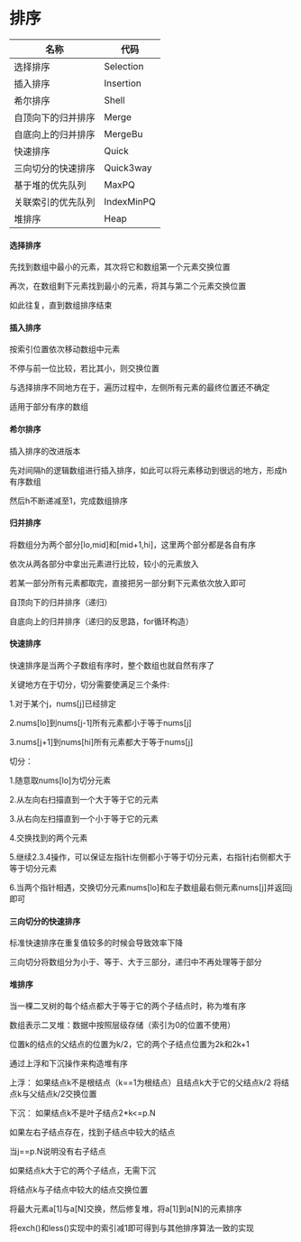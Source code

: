 # 排序

| 名称               | 代码       |
| ------------------ | ---------- |
| 选择排序           | Selection  |
| 插入排序           | Insertion  |
| 希尔排序           | Shell      |
| 自顶向下的归并排序 | Merge      |
| 自底向上的归并排序 | MergeBu    |
| 快速排序           | Quick      |
| 三向切分的快速排序 | Quick3way  |
| 基于堆的优先队列   | MaxPQ      |
| 关联索引的优先队列 | IndexMinPQ |
| 堆排序             | Heap       |

#### 选择排序
先找到数组中最小的元素，其次将它和数组第一个元素交换位置

再次，在数组剩下元素找到最小的元素，将其与第二个元素交换位置

如此往复，直到数组排序结束

#### 插入排序
按索引位置依次移动数组中元素

不停与前一位比较，若比其小，则交换位置

与选择排序不同地方在于，遍历过程中，左侧所有元素的最终位置还不确定

适用于部分有序的数组

#### 希尔排序
插入排序的改进版本

先对间隔h的逻辑数组进行插入排序，如此可以将元素移动到很远的地方，形成h有序数组

然后h不断递减至1，完成数组排序

#### 归并排序
将数组分为两个部分[lo,mid]和[mid+1,hi]，这里两个部分都是各自有序

依次从两各部分中拿出元素进行比较，较小的元素放入

若某一部分所有元素都取完，直接把另一部分剩下元素依次放入即可

自顶向下的归并排序（递归）

自底向上的归并排序（递归的反思路，for循环构造）

#### 快速排序
快速排序是当两个子数组有序时，整个数组也就自然有序了

关键地方在于切分，切分需要使满足三个条件:

1.对于某个j，nums[j]已经排定

2.nums[lo]到nums[j-1]所有元素都小于等于nums[j]

3.nums[j+1]到nums[hi]所有元素都大于等于nums[j]

切分：

1.随意取nums[lo]为切分元素

2.从左向右扫描直到一个大于等于它的元素

3.从右向左扫描直到一个小于等于它的元素

4.交换找到的两个元素

5.继续2.3.4操作，可以保证左指针i左侧都小于等于切分元素，右指针j右侧都大于等于切分元素

6.当两个指针相遇，交换切分元素nums[lo]和左子数组最右侧元素nums[j]并返回j即可

#### 三向切分的快速排序
标准快速排序在重复值较多的时候会导致效率下降

三向切分将数组分为小于、等于、大于三部分，递归中不再处理等于部分

#### 堆排序
当一棵二叉树的每个结点都大于等于它的两个子结点时，称为堆有序

数组表示二叉堆：数据中按照层级存储（索引为0的位置不使用）

位置k的结点的父结点的位置为k/2，它的两个子结点位置为2k和2k+1

通过上浮和下沉操作来构造堆有序

上浮：
如果结点k不是根结点（k==1为根结点）且结点k大于它的父结点k/2
将结点k与父结点k/2交换位置

下沉：
如果结点k不是叶子结点2*k<=p.N

如果左右子结点存在，找到子结点中较大的结点

当j==p.N说明没有右子结点

如果结点k大于它的两个子结点，无需下沉

将结点k与子结点中较大的结点交换位置

将最大元素a[1]与a[N]交换，然后修复堆，将a[1]到a[N]的元素排序

将exch()和less()实现中的索引减1即可得到与其他排序算法一致的实现
